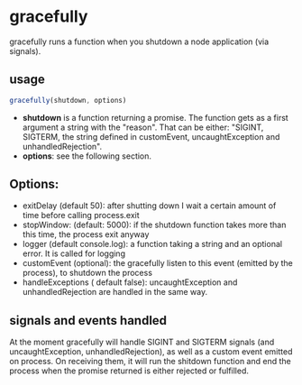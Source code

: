 gracefully
==========
gracefully runs a function when you shutdown a node application (via signals).

usage
-----
```js
gracefully(shutdown, options)
```
* **shutdown** is a function returning a promise. The function gets as a first argument a string with the "reason". That can be either: "SIGINT, SIGTERM, the string defined in customEvent, uncaughtException and unhandledRejection".
* **options**: see the following section.

Options:
--------
* exitDelay (default 50): after shutting down I wait a certain amount of time before calling process.exit
* stopWindow: (default: 5000): if the shutdown function takes more than this time, the process exit anyway
* logger (default console.log): a function taking a string and an optional error. It is called for logging
* customEvent (optional): the gracefully listen to this event (emitted by the process), to shutdown the process
* handleExceptions ( default false): uncaughtException and unhandledRejection are handled in the same way.

signals and events handled
--------------------------
At the moment gracefully will handle SIGINT and SIGTERM signals (and uncaughtException, unhandledRejection), as well as a custom event emitted on process. On receiving them, it will run the shitdown function and end the process when the promise returned is either rejected or fulfilled.
